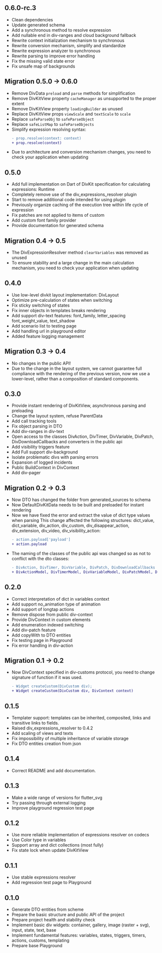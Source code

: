 ## 0.6.0-rc.3

* Clean dependencies
* Update generated schema
* Add a synchronous method to resolve expression
* Add nullable end in div-ranges and cloud background fallback
* Rewrite context initialization mechanism to synchronous
* Rewrite conversion mechanism, simplify and standardize
* Rewrite expression analyzer to synchronous
* Rewrite parsing to improve error handling
* Fix the missing valid state error
* Fix unsafe map of backgrounds

## Migration 0.5.0 → 0.6.0
* Remove DivData `preload` and `parse` methods for simplification
* Remove DivKitView property `cacheManager` as unsupported to the proper extent
* Remove DivKitView property `loadingBuilder` as unused
* Replace DivKitView props `viewScale` and `textScale` to `scale`
* Replace `safeParseObj` to `safeParseObject`
* Replace `safeListMap` to `safeParseObjects`
* Simplify expression resolving syntax:
  ```diff
  - prop.resolve(context: context)
  + prop.resolve(context)
  ```
* Due to architecture and conversion mechanism changes, 
  you need to check your application when updating

## 0.5.0

* Add full implementation on Dart of DivKit specification for calculating expressions: Runtime
* Completely remove use of the div_expressions_resolver plugin
* Start to remove additional code intended for using plugin
* Previously organize caching of the execution tree within life cycle of expression
* Fix patches are not applied to items of custom
* Add custom font family provider
* Provide documentation for generated schema

## Migration 0.4 → 0.5
* The DivExpressionResolver method `clearVariables` was removed as unused
* To ensure stability and a large change in the main calculation mechanism,
  you need to check your application when updating

## 0.4.0

* Use low-level divkit layout implementation: DivLayout
* Optimize pre-calculation of states when switching
* Fix sticky switching of states
* Fix inner objects in templates breaks rendering
* Add support div-text features: font_family, letter_spacing font_weight_value, text_shadow
* Add scenario list to testing page
* Add handling url in playground editor
* Added feature logging management


## Migration 0.3 → 0.4

* No changes in the public API!
* Due to the change in the layout system, we cannot guarantee full compliance with the rendering
  of the previous version, now we use a lower-level, rather than a composition of standard components.

## 0.3.0

* Provide instant rendering of DivKitView, asynchronous parsing and preloading
* Change the layout system, refuse ParentData
* Add call tracking tools
* Fix object parsing in DTO
* Add div-ranges in div-text
* Open access to the classes DivAction, DivTimer, DivVariable, DivPatch, DivDownloadCallbacks and
  converters in the public api
* Add visibility triggers feature
* Add Full support div-background
* Isolate problematic divs with parsing errors
* Expansion of logged incidents
* Public BuildContext in DivContext
* Add div-pager

## Migration 0.2 → 0.3

* Now DTO has changed the folder from generated_sources to schema
* Now DefaultDivKitData needs to be built and preloaded for instant rendering
* Now we have fixed the error and extract the value of dict type values when parsing
  This change affected the following structures: dict_value, dict_variable, div_action, div_custom,
  div_disappear_action, div_extension, div_video, div_visibility_action:
  ```diff
  - action.payload['payload']
  + action.payload
  ```
* The naming of the classes of the public api was changed so as not to conflict with the dto
  classes:
  ```diff
  - DivAction, DivTimer, DivVariable, DivPatch, DivDownloadCallbacks
  + DivActionModel, DivTimerModel, DivVariableModel, DivPatchModel, DivDownloadCallbacksModel
  ```
  
## 0.2.0

* Correct interpretation of dict in variables context
* Add support no_animation type of animation
* Add support of longtap actions
* Remove dispose from public div-context
* Provide DivContext in custom elements
* Add enumeration indexed switching
* Add div-patch feature
* Add copyWith to DTO entities
* Fix testing page in Playground
* Fix error handling in div-action

## Migration 0.1 → 0.2

* Now DivContext specified in div-customs protocol, you need to change signature of function if it
  was used.
  ```diff
  - Widget createCustom(DivCustom div);
  + Widget createCustom(DivCustom div, DivContext context)
  ```
  
## 0.1.5

* Templater support: templates can be inherited, composited, links and transitive links to fields.
* Raised div_expressions_resolver to 0.4.2
* Add scaling of views and texts
* Fix impossibility of multiple inheritance of variable storage
* Fix DTO entities creation from json

## 0.1.4

* Correct README and add documentation.

## 0.1.3

* Make a wide range of versions for flutter_svg
* Try passing through external logging
* Improve playground regression test page

## 0.1.2

* Use more reliable implementation of expressions resolver on codecs
* Use Color type in variables
* Support array and dict collections (most fully)
* Fix state lock when update DivKitView

## 0.1.1

* Use stable expressions resolver
* Add regression test page to Playground

## 0.1.0

* Generate DTO entities from scheme
* Prepare the basic structure and public API of the project
* Prepare project health and stability check
* Implement basic div widgets: container, gallery, image (raster + svg), input, state, text, base
* Implement fundamental features: variables, states, triggers, timers, actions, customs, templating
* Prepare base Playground